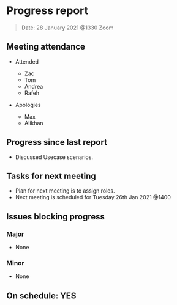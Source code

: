 <!-- File name must be Year-Month-Date.md
e.g. 2020-10-12.md -->

<!--One report per week Minimum!-->
# Progress report

> Date: 28 January 2021 @1330 Zoom

<!--Names of those who attended the meeting, CSV-->
## Meeting attendance

- Attended
  - Zac
  - Tom
  - Andrea
  - Rafeh

- Apologies
  - Max
  - Alikhan
  
## Progress since last report
<!--What have you done ?-->
<!--Single line bullet point-->

- Discussed Usecase scenarios.

## Tasks for next meeting
<!--What will you do before the next?-->
<!--Single line bullet point-->

- Plan for next meeting is to assign roles.
- Next meeting is scheduled for Tuesday 26th Jan 2021 @1400
  
## Issues blocking progress

### Major

- None

### Minor

- None

<!--Pick one-->
<!--## On schedule: YES-->
<!--## On schedule: NO-->

## On schedule: YES
